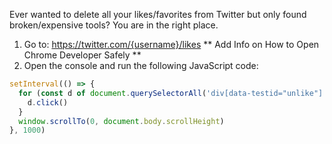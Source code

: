 Ever wanted to delete all your likes/favorites from Twitter but only found broken/expensive tools? You are in the right place.

1. Go to: https://twitter.com/{username}/likes
** Add Info on How to Open Chrome Developer Safely **
3. Open the console and run the following JavaScript code:

```javascript
setInterval(() => {
  for (const d of document.querySelectorAll('div[data-testid="unlike"]')) {
    d.click()
  }
  window.scrollTo(0, document.body.scrollHeight)
}, 1000)
```
